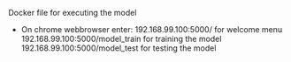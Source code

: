 Docker file for executing the model
- On chrome webbrowser enter: 
    192.168.99.100:5000/                  for welcome menu
    192.168.99.100:5000/model_train       for training the model
    192.168.99.100:5000/model_test        for testing the model
